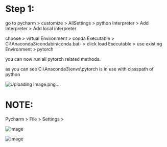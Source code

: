 Step 1:
======
go to pycharm > customize > AllSettings > python Interpreter > Add Interpreter > Add local interpreter

choose > virtual Environment > conda Executable > C:\Anaconda3\condabin\conda.bat- > click load Executable > use existing Environment > pytorch

you can now run all pytorch related methods.

as you can see C:\Anaconda3\envs\pytorch is in use with classpath of python

 ![Uploading image.png…]()


NOTE:
=====

Pycharm > File > Settings > 

 ![image](https://github.com/user-attachments/assets/25fb5f1b-2d9f-4c3e-a384-54c8dafd39ce)



![image](https://github.com/user-attachments/assets/9ba1e84d-606c-4830-a397-4fd52634f64e)
